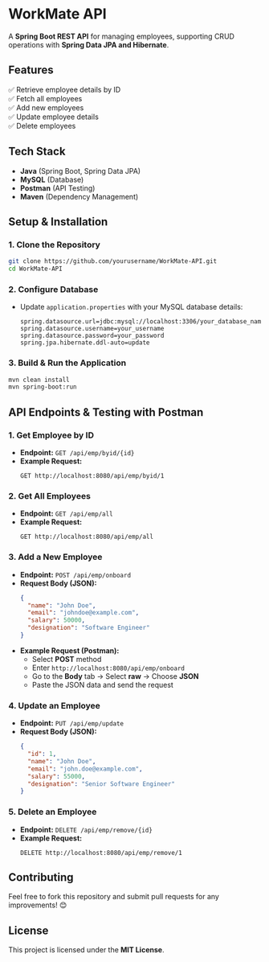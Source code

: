 # **WorkMate API**

A **Spring Boot REST API** for managing employees, supporting CRUD operations with **Spring Data JPA and Hibernate**.

## **Features**

✅ Retrieve employee details by ID\
✅ Fetch all employees\
✅ Add new employees\
✅ Update employee details\
✅ Delete employees

## **Tech Stack**

- **Java** (Spring Boot, Spring Data JPA)
- **MySQL** (Database)
- **Postman** (API Testing)
- **Maven** (Dependency Management)

## **Setup & Installation**

### **1. Clone the Repository**

```bash
git clone https://github.com/yourusername/WorkMate-API.git
cd WorkMate-API
```

### **2. Configure Database**

- Update `application.properties` with your MySQL database details:
  ```properties
  spring.datasource.url=jdbc:mysql://localhost:3306/your_database_name
  spring.datasource.username=your_username
  spring.datasource.password=your_password
  spring.jpa.hibernate.ddl-auto=update
  ```

### **3. Build & Run the Application**

```bash
mvn clean install
mvn spring-boot:run
```

## **API Endpoints & Testing with Postman**

### **1. Get Employee by ID**

- **Endpoint:** `GET /api/emp/byid/{id}`
- **Example Request:**
  ```http
  GET http://localhost:8080/api/emp/byid/1
  ```

### **2. Get All Employees**

- **Endpoint:** `GET /api/emp/all`
- **Example Request:**
  ```http
  GET http://localhost:8080/api/emp/all
  ```

### **3. Add a New Employee**

- **Endpoint:** `POST /api/emp/onboard`
- **Request Body (JSON):**
  ```json
  {
    "name": "John Doe",
    "email": "johndoe@example.com",
    "salary": 50000,
    "designation": "Software Engineer"
  }
  ```
- **Example Request (Postman):**
  - Select **POST** method
  - Enter `http://localhost:8080/api/emp/onboard`
  - Go to the **Body** tab → Select **raw** → Choose **JSON**
  - Paste the JSON data and send the request

### **4. Update an Employee**

- **Endpoint:** `PUT /api/emp/update`
- **Request Body (JSON):**
  ```json
  {
    "id": 1,
    "name": "John Doe",
    "email": "john.doe@example.com",
    "salary": 55000,
    "designation": "Senior Software Engineer"
  }
  ```

### **5. Delete an Employee**

- **Endpoint:** `DELETE /api/emp/remove/{id}`
- **Example Request:**
  ```http
  DELETE http://localhost:8080/api/emp/remove/1
  ```

## **Contributing**

Feel free to fork this repository and submit pull requests for any improvements! 😊

## **License**

This project is licensed under the **MIT License**.
